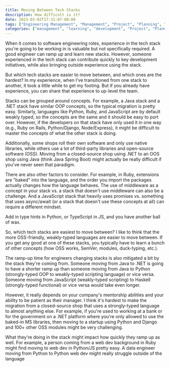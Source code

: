 ```yaml
---
title: Moving Between Tech Stacks
description: How difficult is it?
date: 2023-03-02T17:31:07-08:00
tags: ["Engineering Management", "Management", "Project", "Planning", "Tech Debt", "Technical Excellence"]
categories: ["management", "learning", "development", "Project", "Planning", "Performance"]
---
```


When it comes to software engineering roles, experience in the tech stack you're going to be working in is valuable but not specifically required. A good engineer can ramp up and learn new stacks. However, someone experienced in the tech stack can contribute quickly to key development initiatives, while also bringing outside experience using the stack.

But which tech stacks are easier to move between, and which ones are the hardest? In my experience, when I’ve transitioned from one stack to another, it took a little while to get my footing. But if you already have experience, you can share that experience to up-level the team.

Stacks can be grouped around concepts. For example, a Java stack and a .NET stack have similar OOP concepts, so the typical migration is pretty easy. Similarly, languages like Python, Ruby, and JavaScript are by default weakly typed, so the concepts are the same and it should be easy to port over. However, if the developers on that stack have only used it in one way (e.g., Ruby on Rails, Python/Django, Node/Express), it might be difficult to master the concepts of what the other stack is doing.

Additionally, some shops roll their own software and only use native libraries, while others use a lot of third-party libraries and open-source software (OSS). Moving from a closed-source shop using .NET to an OOS shop using Java (think Java Spring Boot) might actually be really difficult if you've never seen that paradigm.

There are also other factors to consider. For example, in Ruby, extensions are "baked" into the language, and the order you import the packages actually changes how the language behaves. The use of middleware as a concept in your stack vs. a stack that doesn't use middleware can also be a challenge. And a JavaScript stack that heavily uses promises vs. something that uses async/await (or a stack that doesn't use these concepts at all) can require a different mindset.

Add in type hints in Python, or TypeScript in JS, and you have another ball of wax.

So, which tech stacks are easiest to move between? I like to think that the more OSS-friendly, weakly-typed languages are easier to move between. If you get any good at one of these stacks, you typically have to learn a bunch of other concepts (how OSS works, SemVer, modules, duck-typing, etc.).

The ramp-up time for engineers changing stacks is also mitigated a bit by the stack they're coming from. Someone moving from Java to .NET is going to have a shorter ramp up than someone moving from Java to Python (strongly-typed OOP to weakly-typed scripting language) or vice versa. Someone moving from JavaScript (weakly-typed scripting) to Haskell (strongly-typed functional) or vice versa would take even longer.

However, it really depends on your company's mentorship abilities and your ability to be patient as their manager. I think it's hardest to make the migration from a closed-source shop that uses a strongly-typed language to almost anything else. For example, if you're used to working at a bank or for the government on a .NET platform where you're only allowed to use the baked-in MS libraries, then moving to a startup using Python and Django and 100+ other OSS modules might be very challenging.

What they're doing in the stack might impact how quickly they ramp up as well. For example, a person coming from a web dev background in Ruby might find moving to web dev in Python/JS pretty easy. A data engineer moving from Python to Python web dev might really struggle outside of the language
